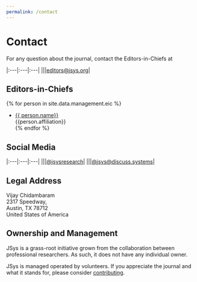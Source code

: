 ```yaml
---
permalink: /contact
---
```


# Contact

For any question about the journal, contact the Editors-in-Chiefs at

|:---|:---|:---|
|<i class="fas fa-envelope"></i>||[editors@jsys.org](mailto:editors@jsys.org)|

## Editors-in-Chiefs

{% for person in site.data.management.eic %}
- [{{ person.name}}]({{person.webpage}})  
    {{person.affiliation}}  
{% endfor %}

## Social Media

|:---|:---|:---|
|<i class="fab fa-twitter"></i>||[@jsysresearch](https://twitter.com/jsysresearch)|
|<i class="fab fa-mastodon"></i>||[@jsys@discuss.systems](https://discuss.systems/@jsys)|

## Legal Address

<!-- For DOAJ: a physical mailing address is required to be listed on the journal website (if the journal has no business address, the department of an EIC may be a good alternative to list). -->

<!-- Must be an address in the US because our published is eScholarship, which is US based. -->

Vijay Chidambaram  
2317 Speedway,  
Austin, TX 78712  
United States of America

## Ownership and Management

JSys is a grass-root initiative grown from the collaboration between professional researchers. As such, it does not have any individual owner.

JSys is managed operated by volunteers. If you appreciate the journal and what it stands for, please consider [contributing](/contribute/).
